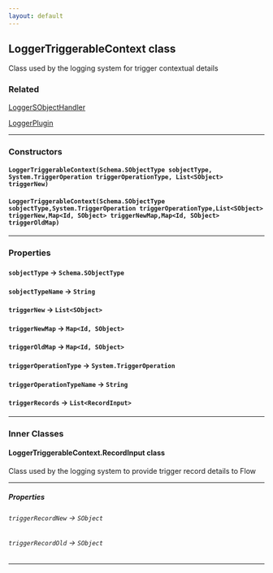 ```yaml
---
layout: default
---
```


## LoggerTriggerableContext class

Class used by the logging system for trigger contextual details

### Related

[LoggerSObjectHandler](LoggerSObjectHandler)

[LoggerPlugin](LoggerPlugin)

---

### Constructors

#### `LoggerTriggerableContext(Schema.SObjectType sobjectType, System.TriggerOperation triggerOperationType, List<SObject> triggerNew)`

#### `LoggerTriggerableContext(Schema.SObjectType sobjectType,System.TriggerOperation triggerOperationType,List<SObject> triggerNew,Map<Id, SObject> triggerNewMap,Map<Id, SObject> triggerOldMap)`

---

### Properties

#### `sobjectType` → `Schema.SObjectType`

#### `sobjectTypeName` → `String`

#### `triggerNew` → `List<SObject>`

#### `triggerNewMap` → `Map<Id, SObject>`

#### `triggerOldMap` → `Map<Id, SObject>`

#### `triggerOperationType` → `System.TriggerOperation`

#### `triggerOperationTypeName` → `String`

#### `triggerRecords` → `List<RecordInput>`

---

### Inner Classes

#### LoggerTriggerableContext.RecordInput class

Class used by the logging system to provide trigger record details to Flow

---

##### Properties

###### `triggerRecordNew` → `SObject`

###### `triggerRecordOld` → `SObject`

---
